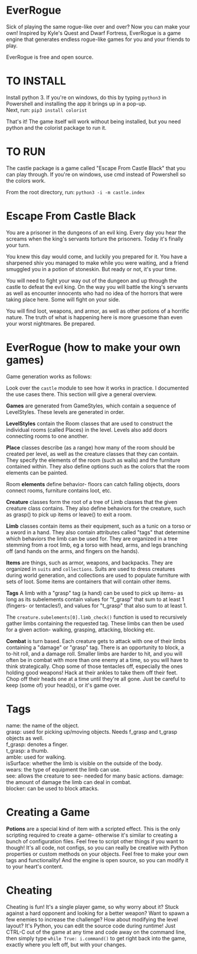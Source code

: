 # EverRogue
Sick of playing the same rogue-like over and over? Now you can make your own! Inspired by Kyle's Quest and Dwarf Fortress, EverRogue is a game engine that generates endless rogue-like games for you and your friends to play.

EverRogue is free and open source.

# TO INSTALL
Install python 3. If you're on windows, do this by typing `python3` in Powershell and installing the app it brings up in a pop-up.  
Next, run: `pip3 install colorist`

That's it! The game itself will work without being installed, but you need python and the colorist package to run it.

# TO RUN
The castle package is a game called "Escape From Castle Black" that you can play through. If you're on windows, use cmd instead of Powershell so the colors work.   

From the root directory, run: `python3 -i -m castle.index`

# Escape From Castle Black
You are a prisoner in the dungeons of an evil king. Every day you hear the screams when the king's servants torture the prisoners. Today it's finally your turn.

You knew this day would come, and luckily you prepared for it. You have a sharpened shiv you managed to make while you were waiting, and a friend smuggled you in a potion of stoneskin. But ready or not, it's your time.

You will need to fight your way out of the dungeon and up through the castle to defeat the evil king. On the way you will battle the king's servants as well as encounter innocents who had no idea of the horrors that were taking place here. Some will fight on your side. 

You will find loot, weapons, and armor, as well as other potions of a horrific nature. The truth of what is happening here is more gruesome than even your worst nightmares. Be prepared.

# EverRogue (how to make your own games)
Game generation works as follows:

Look over the `castle` module to see how it works in practice. I documented the use cases there. This section will give a general overview.

**Games** are generated from GameStyles, which contain a sequence of LevelStyles. These levels are generated in order.

**LevelStyles** contain the Room classes that are used to construct the individual rooms (called Places) in the level. Levels also add doors connecting rooms to one another.

**Place** classes describe (as a range) how many of the room should be created per level, as well as the creature classes that they can contain. They specify the elements of the room (such as walls) and the furniture contained within. They also define options such as the colors that the room elements can be painted.

Room **elements** define behavior- floors can catch falling objects, doors connect rooms, furniture contains loot, etc.

**Creature** classes form the root of a tree of Limb classes that the given creature class contains. They also define behaviors for the creature, such as grasp() to pick up items or leave() to exit a room.

**Limb** classes contain items as their equipment, such as a tunic on a torso or a sword in a hand. They also contain attributes called "tags" that determine which behaviors the limb can be used for. They are organized in a tree stemming from a root limb, eg a torso with head, arms, and legs branching off (and hands on the arms, and fingers on the hands). 

**Items** are things, such as armor, weapons, and backpacks. They are organized in `suits` and `collections`. Suits are used to dress creatures during world generation, and collections are used to populate furniture with sets of loot. Some items are containers that will contain other items.

**Tags**
A limb with a "grasp" tag (a hand) can be used to pick up items- as long as its subelements contain values for "f\_grasp" that sum to at least 1 (fingers- or tentacles!), and values for "t\_grasp" that also sum to at least 1.

The `creature.subelements[0].limb_check()` function is used to recursively gather limbs containing the requested tag. These limbs can then be used for a given action- walking, grasping, attacking, blocking etc.

**Combat** is turn based. Each creature gets to attack with one of their limbs containing a "damage" or "grasp" tag. There is an opportunity to block, a to-hit roll, and a damage roll. Smaller limbs are harder to hit, and you will often be in combat with more than one enemy at a time, so you will have to think strategically. Chop some of those tentacles off, especially the ones holding good weapons! Hack at their ankles to take them off their feet. Chop off their heads one at a time until they're all gone. Just be careful to keep (some of) your head(s), or it's game over.

# Tags
name: the name of the object.   
grasp: used for picking up/moving objects. Needs f_grasp and t_grasp objects as well.   
f_grasp: denotes a finger.  
t_grasp: a thumb.   
amble: used for walking.    
isSurface: whether the limb is visible on the outside of the body.  
wears: the type of equipment the limb can use.  
see: allows the creature to see- needed for many basic actions. 
damage: the amount of damage the limb can deal in combat.   
blocker: can be used to block attacks.  

# Creating a Game
**Potions** are a special kind of item with a scripted effect. This is the only scripting required to create a game- otherwise it's similar to creating a bunch of configuration files. Feel free to script other things if you want to though! It's all code, not configs, so you can really be creative with Python properties or custom methods on your objects. Feel free to make your own tags and functionality! And the engine is open source, so you can modify it to your heart's content.

# Cheating
Cheating is fun! It's a single player game, so why worry about it? Stuck against a hard opponent and looking for a better weapon? Want to spawn a few enemies to increase the challenge? How about modifying the level layout? It's Python, you can edit the source code during runtime! Just CTRL-C out of the game at any time and code away on the command line, then simply type `while True: i.command()` to get right back into the game, exactly where you left off, but with your changes.
